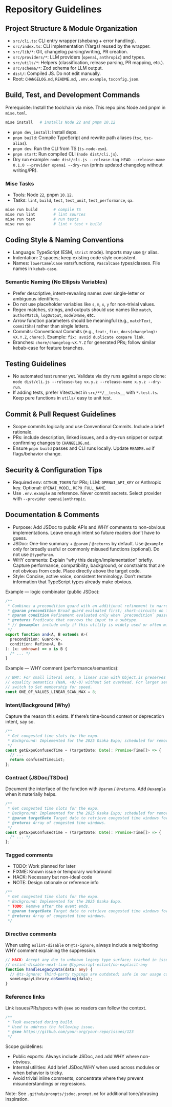 # Repository Guidelines

## Project Structure & Module Organization

- `src/cli.ts`: CLI entry wrapper (shebang + error handling).
- `src/index.ts`: CLI implementation (Yargs) reused by the wrapper.
- `src/lib/*`: Git, changelog parsing/writing, PR creation.
- `src/providers/*`: LLM providers (`openai`, `anthropic`) and types.
- `src/utils/*`: Helpers (classification, release parsing, PR mapping, etc.).
- `src/schema/*`: Zod schema for LLM output.
- `dist/`: Compiled JS. Do not edit manually.
- Root: `CHANGELOG.md`, `README.md`, `.env.example`, `tsconfig.json`.

## Build, Test, and Development Commands

Prerequisite: Install the toolchain via mise. This repo pins Node and pnpm in `mise.toml`.

```sh
mise install   # installs Node 22 and pnpm 10.12
```

- `pnpm dev_install`: Install deps.
- `pnpm build`: Compile TypeScript and rewrite path aliases (`tsc`, `tsc-alias`).
- `pnpm dev`: Run the CLI from TS (`ts-node-esm`).
- `pnpm start`: Run compiled CLI (`node dist/cli.js`).
- Dry run example: `node dist/cli.js --release-tag HEAD --release-name 0.1.0 --provider openai --dry-run` (prints updated changelog without writing/PR).

### Mise Tasks

- Tools: Node `22`, pnpm `10.12`.
- Tasks: `lint`, `build`, `test`, `test_unit`, `test_performance`, `qa`.

```sh
mise run build       # compile TS
mise run lint        # lint sources
mise run test        # run tests
mise run qa          # lint + test + build
```

## Coding Style & Naming Conventions

- Language: TypeScript (ESM, `strict` mode). Imports may use `@/` alias.
- Indentation: 2 spaces; keep existing code style consistent.
- Names: `lowerCamelCase` vars/functions, `PascalCase` types/classes. File names in `kebab-case`.

### Semantic Naming (No Ellipsis Variables)

- Prefer descriptive, intent-revealing names over single-letter or ambiguous identifiers.
- Do not use placeholder variables like `s`, `m`, `x`, `y` for non-trivial values.
- Regex matches, strings, and outputs should use names like `match`, `authorMatch`, `logOutput`, `modelName`, etc.
- Arrow function parameters should be meaningful (e.g., `matchText`, `commitSha`) rather than single letters.
- Commits: Conventional Commits (e.g., `feat:`, `fix:`, `docs(changelog): vX.Y.Z`, `chore:`). Example: `fix: avoid duplicate compare link`.
- Branches: `chore/changelog-vX.Y.Z` for generated PRs; follow similar kebab-case for feature branches.

## Testing Guidelines

- No automated test runner yet. Validate via dry runs against a repo clone:
  `node dist/cli.js --release-tag vx.y.z --release-name x.y.z --dry-run`.
- If adding tests, prefer Vitest/Jest in `src/**/__tests__` with `*.test.ts`. Keep pure functions in `utils/` easy to unit test.

## Commit & Pull Request Guidelines

- Scope commits logically and use Conventional Commits. Include a brief rationale.
- PRs: include description, linked issues, and a dry-run snippet or output confirming changes to `CHANGELOG.md`.
- Ensure `pnpm build` passes and CLI runs locally. Update `README.md` if flags/behavior change.

## Security & Configuration Tips

- Required env: `GITHUB_TOKEN` for PRs; LLM: `OPENAI_API_KEY` or Anthropic key. Optional: `OPENAI_MODEL`, `REPO_FULL_NAME`.
- Use `.env.example` as reference. Never commit secrets. Select provider with `--provider openai|anthropic`.

## Documentation & Comments

- Purpose: Add JSDoc to public APIs and WHY comments to non-obvious implementations. Leave enough intent so future readers don’t have to guess.
- JSDoc: One-line summary + `@param` / `@returns` by default. Use `@example` only for broadly useful or commonly misused functions (optional). Do not use `@typeParam`.
- WHY comments: Explain “why this design/implementation” briefly. Capture performance, compatibility, background, or constraints that are not obvious from code. Place directly above the target code.
- Style: Concise, active voice, consistent terminology. Don’t restate information that TypeScript types already make obvious.

Example — logic combinator (public JSDoc):

```ts
/**
 * Combines a precondition guard with an additional refinement to narrow the type.
 * @param precondition Broad guard evaluated first; short-circuits on failure.
 * @param condition Refinement evaluated only when `precondition` passes.
 * @returns Predicate that narrows the input to a subtype.
 * // @example: include only if this utility is widely used or often misused
 */
export function and<A, B extends A>(
  precondition: Guard<A>,
  condition: Refine<A, B>
): (x: unknown) => x is B {
  /* ... */
}
```

Example — WHY comment (performance/semantics):

```ts
// WHY: For small literal sets, a linear scan with Object.is preserves exact
// equality semantics (NaN, +0/-0) without Set overhead. For larger sets,
// switch to Set membership for speed.
const ONE_OF_VALUES_LINEAR_SCAN_MAX = 8;
```

### Intent/Background (Why)

Capture the reason this exists. If there’s time-bound context or deprecation intent, say so.

```ts
/**
 * Get congested time slots for the expo.
 * Background: Implemented for the 2025 Osaka Expo; scheduled for removal later.
 */
const getExpoConfusedTime = (targetDate: Date): Promise<Time[]> => {
  // ...
  return confusedTimeList;
};
```

### Contract (JSDoc/TSDoc)

Document the interface of the function with `@param` / `@returns`. Add `@example` when it materially helps.

```ts
/**
 * Get congested time slots for the expo.
 * Background: Implemented for the 2025 Osaka Expo; scheduled for removal later.
 * @param targetDate Target date to retrieve congested time windows for.
 * @returns Array of congested time windows.
 */
const getExpoConfusedTime = (targetDate: Date): Promise<Time[]> => {
  /* ... */
};
```

### Tagged comments

- TODO: Work planned for later
- FIXME: Known issue or temporary workaround
- HACK: Necessary but non-ideal code
- NOTE: Design rationale or reference info

```ts
/**
 * Get congested time slots for the expo.
 * Background: Implemented for the 2025 Osaka Expo.
 * TODO: Remove after the event ends.
 * @param targetDate Target date to retrieve congested time windows for.
 * @returns Array of congested time windows.
 */
```

### Directive comments

When using `eslint-disable` or `@ts-ignore`, always include a neighboring WHY comment explaining the suppression.

```ts
// HACK: Accept any due to unknown legacy type surface; tracked in issue #123.
// eslint-disable-next-line @typescript-eslint/no-explicit-any
function handleLegacyData(data: any) {
  // @ts-ignore: Third-party typings are outdated; safe in our usage context.
  someLegacyLibrary.doSomething(data);
}
```

### Reference links

Link issues/PRs/specs with `@see` so readers can follow the context.

```ts
/**
 * Task executed during build.
 * Used to address the following issue.
 * @see https://github.com/your-org/your-repo/issues/123
 */
```

Scope guidelines:

- Public exports: Always include JSDoc, and add WHY where non-obvious.
- Internal utilities: Add brief JSDoc/WHY when used across modules or when behavior is tricky.
- Avoid trivial inline comments; concentrate where they prevent misunderstandings or regressions.

Note: See `.github/prompts/jsdoc.prompt.md` for additional tone/phrasing inspiration.
